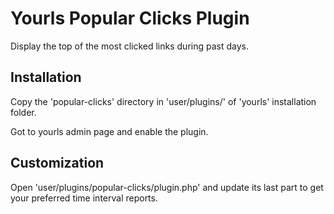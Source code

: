 Yourls Popular Clicks Plugin
============================

Display the top of the most clicked links during past days.

Installation
------------

Copy the 'popular-clicks' directory in 'user/plugins/' of 'yourls' installation folder.

Got to yourls admin page and enable the plugin.

Customization
-------------

Open 'user/plugins/popular-clicks/plugin.php' and update its last part to get your
preferred time interval reports.
